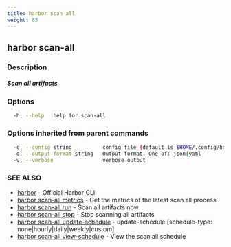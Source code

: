 ```yaml
---
title: harbor scan all
weight: 85
---
```

## harbor scan-all

### Description

##### Scan all artifacts

### Options

```sh
  -h, --help   help for scan-all
```

### Options inherited from parent commands

```sh
  -c, --config string          config file (default is $HOME/.config/harbor-cli/config.yaml)
  -o, --output-format string   Output format. One of: json|yaml
  -v, --verbose                verbose output
```

### SEE ALSO

* [harbor](harbor.md)	 - Official Harbor CLI
* [harbor scan-all metrics](harbor-scan-all-metrics.md)	 - Get the metrics of the latest scan all process
* [harbor scan-all run](harbor-scan-all-run.md)	 - Scan all artifacts now
* [harbor scan-all stop](harbor-scan-all-stop.md)	 - Stop scanning all artifacts
* [harbor scan-all update-schedule](harbor-scan-all-update-schedule.md)	 - update-schedule [schedule-type: none|hourly|daily|weekly|custom]
* [harbor scan-all view-schedule](harbor-scan-all-view-schedule.md)	 - View the scan all schedule

